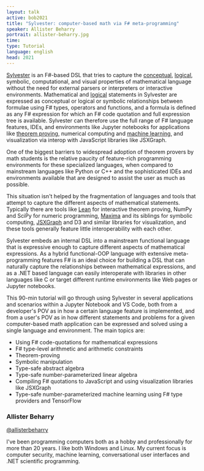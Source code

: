 ```yaml
---
layout: talk
active: bob2021
title: "Sylvester: computer-based math via F# meta-programming"
speaker: Allister Beharry
portrait: allister-beharry.jpg
time: 
type: Tutorial
language: english
head: 2021
---
```


<a href="https://github.com/allisterb/Sylvester">Sylvester</a> is an
F#-based DSL that tries to capture the 
<a href="https://github.com/allisterb/Sylvester/tree/master/src/Math/Sylvester.AbstractAlgebra">conceptual</a>,
<a href="https://github.com/allisterb/Sylvester/blob/master/src/Math/Sylvester.AbstractAlgebra/Theories/BooleanAlgebra.fs">logical</a>,
symbolic, computational, and visual properties of mathematical
language without the need for external parsers or interpreters or
interactive environments. Mathematical and 
<a href="https://allisterb.github.io/PropCalculus.html">logical</a>
statements in Sylvester are expressed as conceptual or logical or
symbolic relationships between formulae using F# types, operators and
functions, and a formula is defined as any F# expression for which an
F# code quotation and full expression tree is available. Sylvester can
therefore use the full range of F# language features, IDEs, and
environments like Jupyter notebooks for applications like 
<a href="https://github.com/allisterb/Sylvester/tree/master/src/Lang/Sylvester.Prover">theorem proving</a>, numerical computing and 
<a href="https://github.com/allisterb/Sylvester/tree/master/src/Fabrics/tf">machine
learning</a>, and visualization via interop with JavaScript libraries
like JSXGraph.

One of the biggest barriers to widespread adoption of theorem provers
by math students is the relative paucity of feature-rich programming
environments for these specialized languages, when compared to
mainstream languages like Python or C++ and the sophisticated IDEs and
environments available that are designed to assist the user as much as
possible.

This situation isn't helped by the fragmentation of languages and
tools that attempt to capture the different aspects of mathematical
statements. Typically there are tools like 
<a href="https://leanprover.github.io/about/">Lean</a> for interactive
theorem proving, NumPy and SciPy for numeric programming, 
<a href="http://maxima.sourceforge.net/docs/manual/de/maxima_58.html">Maxima</a>
and its siblings for symbolic computing, 
<a href="http://jsxgraph.org/wp/index.html">JSXGraph</a> and D3 and
similar libraries for visualization, and these tools generally feature
little interoperability with each other.  

Sylvester embeds an
internal DSL into a mainstream functional language that is expressive
enough to capture different aspects of mathematical expressions. As a
hybrid functional-OOP language with extensive meta-programming
features F# is an ideal choice for building a DSL that can naturally
capture the relationships between mathematical expressions, and as a
.NET based language can easily interoperate with libraries in other
languages like C or target different runtime environments like Web
pages or Jupyter notebooks.

This 90-min tutorial will go through using Sylvester in several
applications and scenarios within a Jupyter Notebook and VS Code, both
from a developer's POV as in how a certain language feature is
implemented, and from a user's POV as in how different statements and
problems for a given computer-based math application can be expressed
and solved using a single language and environment. The main topics
are:

- Using F# code-quotations for mathematical expressions
- F# type-level arithmetic and arithmetic constraints
- Theorem-proving
- Symbolic manipulation
- Type-safe abstract algebra
- Type-safe number-parameterized linear algebra
- Compiling F# quotations to JavaScript and using visualization libraries like JSXGraph
- Type-safe number-parameterized machine learning using F# type providers and TensorFlow

### Allister Beharry

[@allisterbeharry](http://twitter.com/allisterbeharry)

I've been programming computers both as a hobby and professionally for more than 20 years. I like both Windows and Linux. My current focus is computer security, machine learning, conversational user interfaces and .NET scientific programming.
